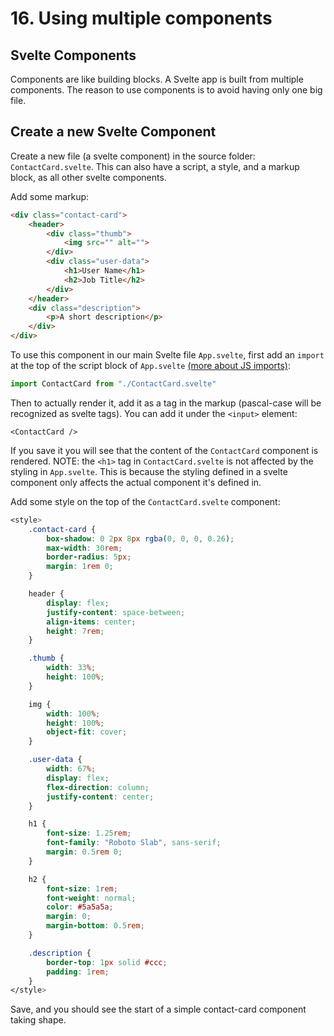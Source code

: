 # 16. Using multiple components

## Svelte Components

Components are like building blocks.
A Svelte app is built from multiple components.
The reason to use components is to avoid having only one big file.

## Create a new Svelte Component

Create a new file (a svelte component) in the source folder: `ContactCard.svelte`.
This can also have a script, a style, and a markup block, as all other svelte components.

Add some markup:

```html
<div class="contact-card">
    <header>
        <div class="thumb">
            <img src="" alt="">
        </div>
        <div class="user-data">
            <h1>User Name</h1>
            <h2>Job Title</h2>
        </div>
    </header>
    <div class="description">
        <p>A short description</p>
    </div>
</div>
```

To use this component in our main Svelte file `App.svelte`, first add an `import` at the top of the script block of `App.svelte` [(more about JS imports)](https://developer.mozilla.org/en-US/docs/Web/JavaScript/Reference/Statements/import):

```js
import ContactCard from "./ContactCard.svelte"
```

Then to actually render it, add it as a tag in the markup (pascal-case will be recognized as svelte tags). You can add it under the `<input>` element:

```svelte
<ContactCard />
```

If you save it you will see that the content of the `ContactCard` component is rendered.
NOTE: the `<h1>` tag in `ContactCard.svelte` is not affected by the styling in `App.svelte`. This is because the styling defined in a svelte component only affects the actual component it's defined in.

Add some style on the top of the `ContactCard.svelte` component:
```css
<style>
    .contact-card {
        box-shadow: 0 2px 8px rgba(0, 0, 0, 0.26);
        max-width: 30rem;
        border-radius: 5px;
        margin: 1rem 0;
    }

    header {
        display: flex;
        justify-content: space-between;
        align-items: center;
        height: 7rem;
    }

    .thumb {
        width: 33%;
        height: 100%;
    }

    img {
        width: 100%;
        height: 100%;
        object-fit: cover;
    }

    .user-data {
        width: 67%;
        display: flex;
        flex-direction: column;
        justify-content: center;
    }

    h1 {
        font-size: 1.25rem;
        font-family: "Roboto Slab", sans-serif;
        margin: 0.5rem 0;
    }

    h2 {
        font-size: 1rem;
        font-weight: normal;
        color: #5a5a5a;
        margin: 0;
        margin-bottom: 0.5rem;
    }

    .description {
        border-top: 1px solid #ccc;
        padding: 1rem;
    }
</style>
```

Save, and you should see the start of a simple contact-card component taking shape.
